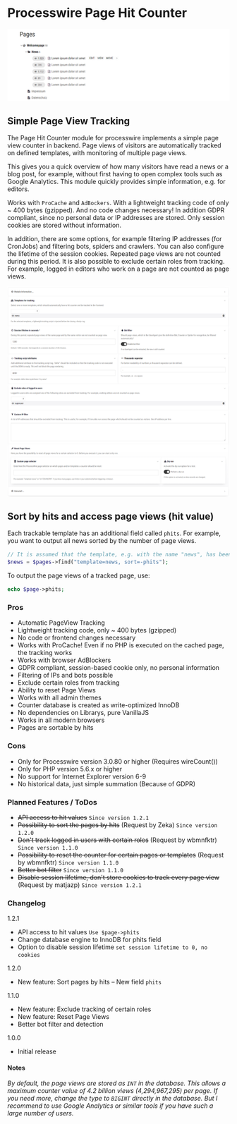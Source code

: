 # Processwire Page Hit Counter
![alt text](https://github.com/FlipZoomMedia/RepoAssets/blob/master/pagehitcounter-example.png)
## Simple Page View Tracking

The Page Hit Counter module for processwire implements a simple page view counter in backend. Page views of visitors are automatically tracked on defined templates, with monitoring of multiple page views.

This gives you a quick overview of how many visitors have read a news or a blog post, for example, without first having to open complex tools such as Google Analytics. This module quickly provides simple information, e.g. for editors.

Works with `ProCache` and `AdBockers`. With a lightweight tracking code of only ~ 400 bytes (gzipped). And no code changes necessary! In addition GDPR compliant, since no personal data or IP addresses are stored. Only session cookies are stored without information.

In addition, there are some options, for example filtering IP addresses (for CronJobs) and filtering bots, spiders and crawlers. You can also configure the lifetime of the session cookies. Repeated page views are not counted during this period. It is also possible to exclude certain roles from tracking. For example, logged in editors who work on a page are not counted as page views.

![alt text](https://github.com/FlipZoomMedia/RepoAssets/blob/master/pagehitcounter-config.png)

## Sort by hits and access page views (hit value)
Each trackable template has an additional field called `phits`. For example, you want to output all news sorted by the number of page views.
```php
// It is assumed that the template, e.g. with the name "news", has been configured for tracking.
$news = $pages->find("template=news, sort=-phits");
```
To output the page views of a tracked page, use:
```php
echo $page->phits;
```

### Pros
- Automatic PageView Tracking
- Lightweight tracking code, only ~ 400 bytes (gzipped)
- No code or frontend changes necessary
- Works with ProCache! Even if no PHP is executed on the cached page, the tracking works
- Works with browser AdBlockers
- GDPR compliant, session-based cookie only, no personal information
- Filtering of IPs and bots possible
- Exclude certain roles from tracking
- Ability to reset Page Views
- Works with all admin themes
- Counter database is created as write-optimized InnoDB
- No dependencies on Librarys, pure VanillaJS
- Works in all modern browsers
- Pages are sortable by hits

### Cons
- Only for Processwire version 3.0.80 or higher (Requires wireCount())
- Only for PHP version 5.6.x or higher
- No support for Internet Explorer version 6-9
- No historical data, just simple summation (Because of GDPR)

### Planned Features / ToDos
- ~~API access to hit values~~ `Since version 1.2.1`
- ~~Possibility to sort the pages by hits~~ (Request by Zeka) `Since version 1.2.0`
- ~~Don't track logged in users with certain roles~~ (Request by wbmnfktr) `Since version 1.1.0`
- ~~Possibility to reset the counter for certain pages or templates~~ (Request by wbmnfktr) `Since version 1.1.0`
- ~~Better bot filter~~ `Since version 1.1.0`
- ~~Disable session lifetime, don't store cookies to track every page view~~ (Request by matjazp) `Since version 1.2.1`

### Changelog
1.2.1
- API access to hit values `Use $page->phits`
- Change database engine to InnoDB for phits field
- Option to disable session lifetime `set session lifetime to 0, no cookies`

1.2.0
- New feature: Sort pages by hits – New field `phits`

1.1.0
- New feature: Exclude tracking of certain roles
- New feature: Reset Page Views
- Better bot filter and detection

1.0.0
- Initial release

#### Notes
*By default, the page views are stored as `INT` in the database. This allows a maximum counter value of 4.2 billion views (4,294,967,295) per page. If you need more, change the type to `BIGINT` directly in the database. But I recommend to use Google Analytics or similar tools if you have such a large number of users.*
